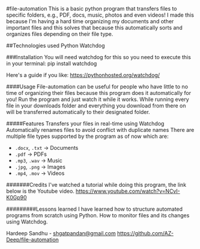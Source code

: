 #file-automation
This is a basic python program that transfers files to specific folders, e.g., PDF, docs, music, photos and even videos! I made this because I'm having a hard time organizing my documents
and other important files and this solves that because this automatically sorts and organizes files depending on their file type.

##Technologies used
Python
Watchdog

###Installation
You will need watchdog for this so you need to execute this in your terminal:
pip install watchdog

Here's a guide if you like: https://pythonhosted.org/watchdog/

####Usage
File-automation can be useful for people who have little to no time of organizing their files because this program does it automatically for you! Run the program and just watch it while it
works. While running every file in your downloads folder and everything you download from there on will be transferred automatically to their designated folder.

#####Features
Transfers your files in real-time using Watchdog
Automatically renames files to avoid conflict with duplicate names
There are multiple file types supported by the program as of now which are:
- `.docx`, `.txt` → Documents
- `.pdf` → PDFs
- `.mp3`, `.wav` → Music
- `.jpg`, `.png` → Images
- `.mp4`, `.mov` → Videos

#######Credits
I've watched a tutorial while doing this program, the link below is the Youtube video.
https://www.youtube.com/watch?v=NCvI-K0Gp90

#########Lessons learned
I have learned how to structure automated programs from scratch using Python. 
How to monitor files and its changes using Watchdog.

Hardeep Sandhu - shgatpandan@gmail.com
https://github.com/AZ-Deep/file-automation
